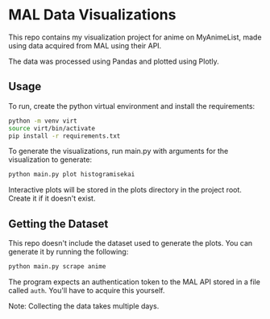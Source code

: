 # MAL Data Visualizations

This repo contains my visualization project for anime on MyAnimeList, made using data acquired from MAL using their API.

The data was processed using Pandas and plotted using Plotly.

## Usage
To run, create the python virtual environment and install the requirements:
```sh
python -m venv virt
source virt/bin/activate
pip install -r requirements.txt
```

To generate the visualizations, run main.py with arguments for the visualization to generate:
```sh
python main.py plot histogramisekai
```
Interactive plots will be stored in the plots directory in the project root. Create it if it doesn't exist.

## Getting the Dataset
This repo doesn't include the dataset used to generate the plots. You can generate it by running the following:

```sh
python main.py scrape anime
```
The program expects an authentication token to the MAL API stored in a file called `auth`. You'll have to acquire this yourself.

Note: Collecting the data takes multiple days.
